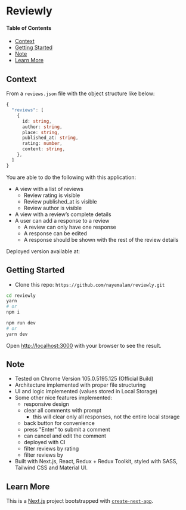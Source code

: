 <h1>Reviewly</h1>

<h4>Table of Contents</h4>

- [Context](#context)
- [Getting Started](#getting-started)
- [Note](#note)
- [Learn More](#learn-more)

## Context

From a `reviews.json` file with the object structure like below: 
  
  ```typescript
  {
    "reviews": [
      {
        id: string,
        author: string,
        place: string,
        published_at: string,
        rating: number,
        content: string,
      },
    ]
  }
  ```

  You are able to do the following with this application:
- A view with a list of reviews
  - Review rating is visible
  - Review published_at is visible
  - Review author is visible
- A view with a review’s complete details
- A user can add a response to a review
  - A review can only have one response
  - A response can be edited
  - A response should be shown with the rest of the review details

Deployed version available at: 

## Getting Started

- Clone this repo: `https://github.com/nayemalam/reviewly.git`

```bash
cd reviewly
yarn
# or
npm i
```

```bash
npm run dev
# or
yarn dev
```

Open [http://localhost:3000](http://localhost:3000) with your browser to see the result.

## Note
- Tested on Chrome Version 105.0.5195.125 (Official Build)
- Architecture implemented with proper file structuring
- UI and logic implemented (values stored in Local Storage)
- Some other nice features implemented: 
  - responsive design
  - clear all comments with  prompt
    - this will clear only all responses, not the entire local storage
  - back button for convenience
  - press "Enter" to submit a comment
  - can cancel and edit the comment
  - deployed with CI
  - filter reviews by rating
  - filter reviews by 
- Built with Next.js, React, Redux + Redux Toolkit, styled with SASS, Tailwind CSS and Material UI.

## Learn More

This is a [Next.js](https://nextjs.org/) project bootstrapped with [`create-next-app`](https://github.com/vercel/next.js/tree/canary/packages/create-next-app).
